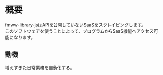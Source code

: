 # 概要
fmww-library-jsはAPIを公開していないSaaSをスクレイピングします。  
このソフトウェアを使うことによって、プログラムからSaaS機能へアクセス可能になります。

## 動機
増えすぎた日常業務を自動化する。
